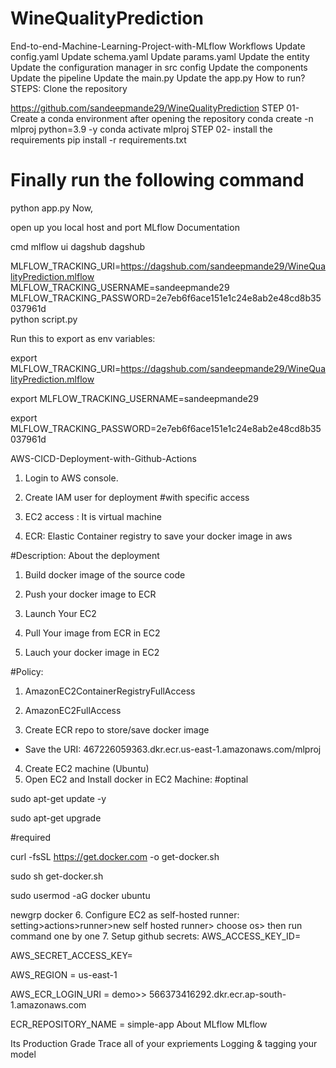 # WineQualityPrediction


End-to-end-Machine-Learning-Project-with-MLflow
Workflows
Update config.yaml
Update schema.yaml
Update params.yaml
Update the entity
Update the configuration manager in src config
Update the components
Update the pipeline
Update the main.py
Update the app.py
How to run?
STEPS:
Clone the repository

https://github.com/sandeepmande29/WineQualityPrediction
STEP 01- Create a conda environment after opening the repository
conda create -n mlproj python=3.9 -y
conda activate mlproj
STEP 02- install the requirements
pip install -r requirements.txt
# Finally run the following command
python app.py
Now,

open up you local host and port
MLflow
Documentation

cmd
mlflow ui
dagshub
dagshub

MLFLOW_TRACKING_URI=https://dagshub.com/sandeepmande29/WineQualityPrediction.mlflow \
MLFLOW_TRACKING_USERNAME=sandeepmande29 \
MLFLOW_TRACKING_PASSWORD=2e7eb6f6ace151e1c24e8ab2e48cd8b35037961d \
python script.py

Run this to export as env variables:


export MLFLOW_TRACKING_URI=https://dagshub.com/sandeepmande29/WineQualityPrediction.mlflow

export MLFLOW_TRACKING_USERNAME=sandeepmande29

export MLFLOW_TRACKING_PASSWORD=2e7eb6f6ace151e1c24e8ab2e48cd8b35037961d

AWS-CICD-Deployment-with-Github-Actions
1. Login to AWS console.
2. Create IAM user for deployment
#with specific access

1. EC2 access : It is virtual machine

2. ECR: Elastic Container registry to save your docker image in aws


#Description: About the deployment

1. Build docker image of the source code

2. Push your docker image to ECR

3. Launch Your EC2 

4. Pull Your image from ECR in EC2

5. Lauch your docker image in EC2

#Policy:

1. AmazonEC2ContainerRegistryFullAccess

2. AmazonEC2FullAccess
3. Create ECR repo to store/save docker image
- Save the URI:  467226059363.dkr.ecr.us-east-1.amazonaws.com/mlproj
4. Create EC2 machine (Ubuntu)
5. Open EC2 and Install docker in EC2 Machine:
#optinal

sudo apt-get update -y

sudo apt-get upgrade

#required

curl -fsSL https://get.docker.com -o get-docker.sh

sudo sh get-docker.sh

sudo usermod -aG docker ubuntu

newgrp docker
6. Configure EC2 as self-hosted runner:
setting>actions>runner>new self hosted runner> choose os> then run command one by one
7. Setup github secrets:
AWS_ACCESS_KEY_ID=

AWS_SECRET_ACCESS_KEY=

AWS_REGION = us-east-1

AWS_ECR_LOGIN_URI = demo>>  566373416292.dkr.ecr.ap-south-1.amazonaws.com

ECR_REPOSITORY_NAME = simple-app
About MLflow
MLflow

Its Production Grade
Trace all of your expriements
Logging & tagging your model